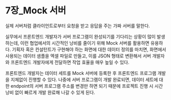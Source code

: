 # 7장_Mock 서버

실제 서버처럼 클라이언트로부터 요청을 받고 응답을 주는 가짜 서버를 말한다.

실무에서 프론트엔드 개발자가 서버 프로그램이 완성되기를 기다리는 상황이 많이 발생하는데, 이런 협업에서의 시간적인 낭비를 줄이기 위해 Mock 서버를 활용하면 유용하다.
기획자 혹은 컨설턴트가 구현해야 하는 화면에 대한 데이터 정의를 마치면, 화면에서 사용되는 데이터 샘플을 엑셀 파일로 만들고, 이를 JSON 형태로 변환해서 
서버 개발자와 프론트엔드 개발자에게 전달하면 작업 효율을 매우 높일 수 있다.

프론트엔드 개발자는 데이터 세트를 Mock 서버에 등록한 후 프론트엔드 프로그램 개발을 지체없이 진행할 수 있다.
나중에 서버 프로그램이 개발 완료되면, 데이터 세트에 대한 endpoint의 서버 프로그램 주소를 변경만 하면 되기 때문에 
프로젝트 진행 시 시간낭비 없이 빠르게 개발 완료해 나갈 수 있게 된다.
